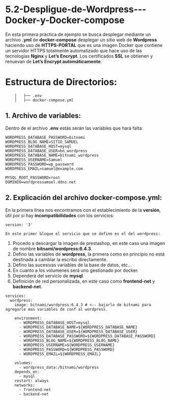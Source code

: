 # 5.2-Despligue-de-Wordpress---Docker-y-Docker-compose

En esta primera práctica de ejemplo se busca desplegar mediante un archivo **.yml** de **docker-compose** desplegar un sitio web de **Wordpress** haciendo uso de **HTTPS-PORTAL** que es una imagen Docker que contiene un servidor HTTPS totalmente automatizado que hace uso de las tecnologías **Nginx** y **Let’s Encrypt**. Los certificados **SSL** se obtienen y renuevan de **Let’s Encrypt automáticamente**.

 # Estructura de Directorios:
 
```
    │   ├── .env
    │   ├── docker-compose.yml

```
## 1. Archivo de variables:

 Dentro de el archivo **.env** estás serán las variables que hará falta:
```
WORDPRESS_DATABASE_PASSWORD=bitnami 
WORDPRESS_BLOG_NAME=SITIO_SAMUEL
WORDPRESS_DATABASE_HOST=mysql
WORDPRESS_DATABASE_USER=bn_wordpress
WORDPRESS_DATABASE_NAME=bitnami_wordpress
WORDPRESS_USERNAME=Samuel
WORDPRESS_PASSWORD=wp_password
WORDPRESS_EMAIL=samuel@example.com

MYSQL_ROOT_PASSWORD=root
DOMINIO=wordpressamuel.ddns.net
```
## 2. Explicación del archivo docker-compose.yml:

En la primera línea nos encontramos con el establecimiento de la **versión**, útil por si hay **incompatibilidades** con los servicios:

```
version: '3'
```
`En este primer bloque el servicio que se defino es el del wordpress:`

1. Procedo a descargar la imagen de prestashop, en este caso una imagen de nombre **bitnami/wordpress:6.4.3**.
2. Defino las variables de **wordpress**, la primera como en principio no está destinada a cambiar la escribo directamente.
3. Defino las sucesivas variables de la base de datos, etc...
4. En cuanto a los volumenes será uno gestionado por docker.
5. Dependerá del servicio de **mysql**.
6. Definición de red personalizada, en este caso como **frontend-net** y **backend-net**.
```
services:
  wordpress:
    image: bitnami/wordpress:6.4.3 # <-- bajarlo de bitnami para agregarle mas variables de conf al wordpress. 
    
    environment: 
      - WORDPRESS_DATABASE_HOST=mysql
      - WORDPRESS_DATABASE_NAME=${WORDPRESS_DATABASE_NAME}
      - WORDPRESS_DATABASE_USER=${WORDPRESS_DATABASE_USER}
      - WORDPRESS_DATABASE_PASSWORD=${WORDPRESS_DATABASE_PASSWORD}
      - WORDPRESS_BLOG_NAME=${WORDPRESS_BLOG_NAME}
      - WORDPRESS_USERNAME=${WORDPRESS_USERNAME}
      - WORDPRESS_PASSWORD=${WORDPRESS_PASSWORD}
      - WORDPRESS_EMAIL=${WORDPRESS_EMAIL}

    volumes: 
      - wordpress_data:/bitnami/wordpress
    depends_on:
      - mysql
    restart: always
    networks:
      - frontend-net
      - backend-net
```
